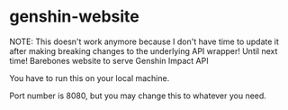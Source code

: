 # genshin-website
NOTE: This doesn't work anymore because I don't have time to update it after making breaking changes to the underlying API wrapper! Until next time!
Barebones website to serve Genshin Impact API

You have to run this on your local machine.

Port number is 8080, but you may change this to whatever you need.
